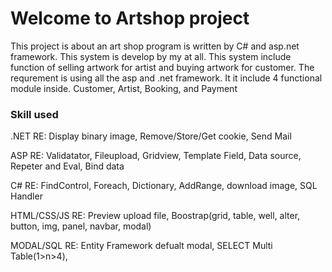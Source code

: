 # Welcome to Artshop project
This project is about an art shop program is written by C# and asp.net framework. This system is develop by my at all. This system include function of selling artwork for artist and buying artwork for customer. The requrement is using all the asp and .net framework. It it include 4 functional module inside. Customer, Artist, Booking, and Payment

### Skill used
.NET
RE: Display binary image, Remove/Store/Get cookie, Send Mail

ASP
RE: Validatator, Fileupload, Gridview, Template Field, Data source, Repeter and Eval, Bind data

C#
RE: FindControl, Foreach, Dictionary, AddRange, download image, SQL Handler

HTML/CSS/JS
RE: Preview upload file, Boostrap(grid, table, well, alter, button, img, panel, navbar, modal)

MODAL/SQL
RE: Entity Framework defualt modal, SELECT Multi Table(1>n>4), 
